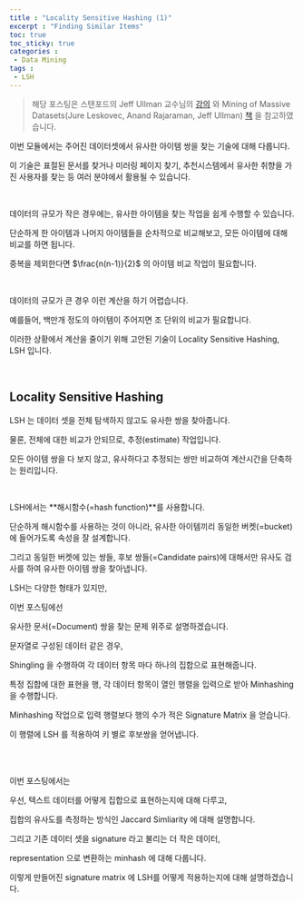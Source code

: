 ```yaml
---
title : "Locality Sensitive Hashing (1)"
excerpt : "Finding Similar Items"
toc: true
toc_sticky: true
categories :	
 - Data Mining
tags :
 - LSH
---
```


> 해당 포스팅은 스탠포드의 Jeff Ullman 교수님의 [강의](https://www.youtube.com/playlist?list=PLLssT5z_DsK9JDLcT8T62VtzwyW9LNepV&app=desktop) 와 Mining of Massive Datasets(Jure Leskovec, Anand Rajaraman, Jeff Ullman) [책](http://www.mmds.org/) 을 참고하였습니다.

이번 모듈에서는 주어진 데이터셋에서 유사한 아이템 쌍을 찾는 기술에 대해 다룹니다.

이 기술은 표절된 문서를 찾거나 미러링 페이지 찾기, 추천시스템에서 유사한 취향을 가진 사용자를 찾는 등 여러 분야에서 활용될 수 있습니다. 

<br/>

데이터의 규모가 작은 경우에는, 유사한 아이템을 찾는 작업을 쉽게 수행할 수 있습니다. 

단순하게 한 아이템과 나머지 아이템들을 순차적으로 비교해보고, 모든 아이템에 대해 비교를 하면 됩니다. 

중복을 제외한다면 $\frac{n(n-1)}{2}$ 의 아이템 비교 작업이 필요합니다.

<br/>

데이터의 규모가 큰 경우 이런 계산을 하기 어렵습니다. 

예를들어, 백만개 정도의  아이템이 주어지면 조 단위의 비교가 필요합니다.

이러한 상황에서 계산을 줄이기 위해 고안된 기술이 Locality Sensitive Hashing, LSH 입니다.

<br/>

## Locality Sensitive Hashing

LSH 는 데이터 셋을 전체 탐색하지 않고도 유사한 쌍을 찾아줍니다. 

물론, 전체에 대한 비교가 안되므로, 추정(estimate) 작업입니다. 

모든 아이템 쌍을 다 보지 않고, 유사하다고 추정되는 쌍만 비교하여 계산시간을 단축하는 원리입니다.

<br/>

LSH에서는 **해시함수(=hash function)**를 사용합니다. 

단순하게 해시함수를 사용하는 것이 아니라, 유사한 아이템끼리 동일한 버켓(=bucket) 에 들어가도록 속성을 잘 설계합니다.<br/>

그리고 동일한 버켓에 있는 쌍들, 후보 쌍들(=Candidate pairs)에 대해서만 유사도 검사를 하여 유사한 아이템 쌍을 찾아냅니다.    <br/>



LSH는 다양한 형태가 있지만, <br/>

이번 포스팅에선 <br/>

유사한 문서(=Document) 쌍을 찾는 문제 위주로 설명하겠습니다. <br/>



문자열로 구성된 데이터 같은 경우, <br/>

Shingling 을 수행하여 각 데이터 항목 마다 하나의 집합으로 표현해줍니다.

특정 집합에 대한 표현을 행, 각 데이터 항목이 열인 행렬을 입력으로 받아 Minhashing 을 수행합니다. 

Minhashing 작업으로 입력 행렬보다 행의 수가 적은 Signature Matrix 을 얻습니다. 

이 행렬에 LSH 를 적용하여 키 별로 후보쌍을 얻어냅니다.    

<br/>

<br/>

이번 포스팅에서는 <br/>

우선, 텍스트 데이터를 어떻게 집합으로 표현하는지에 대해 다루고,<br/>

집합의 유사도를 측정하는 방식인 Jaccard Simliarity 에 대해 설명합니다.<br/>

그리고 기존 데이터 셋을 signature 라고 불리는 더 작은 데이터,<br/>

representation 으로 변환하는 minhash 에 대해 다룹니다. <br/>

이렇게 만들어진 signature matrix 에 LSH를 어떻게 적용하는지에 대해 설명하겠습니다.